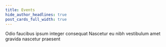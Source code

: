 ```yaml
---
title: Events
hide_author_headlines: true
post_cards_full_width: true
---
```


Odio faucibus ipsum integer consequat
Nascetur eu nibh vestibulum amet gravida nascetur praesent
